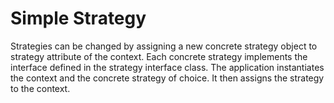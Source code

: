 Simple Strategy
===============

Strategies can be changed by assigning a new concrete strategy object
to strategy attribute of the context.  Each concrete strategy
implements the interface defined in the strategy interface class.
The application instantiates the context and the concrete strategy of
choice.  It then assigns the strategy to the context.
